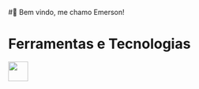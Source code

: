#👋 Bem vindo, me chamo Emerson!

# Ferramentas e Tecnologias

<img src="https://cdn.jsdelivr.net/gh/devicons/devicon@latest/icons/python/python-original.svg" width = "40" height="40"/>
          
          
